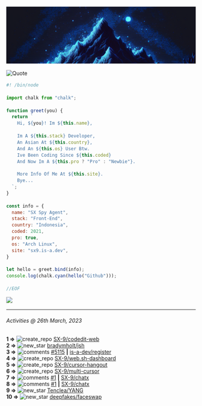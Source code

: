 ![Hello World!](banner.png)

<picture>
  <source media="(prefers-color-scheme: dark)" srcset="https://readme-typing-svg.herokuapp.com?font=Fira+Code&pause=1000&color=90D1F7&center=true&repeat=false&width=435&lines=%22Programming+Is+Painful+And+Fun%22">
  <source media="(prefers-color-scheme: light)" srcset="https://readme-typing-svg.herokuapp.com?font=Fira+Code&pause=1000&color=000000&center=true&repeat=false&width=435&lines=F*ck+You+Light+Mode+User;%22Programming+Is+Painful+And+Fun%22">
  <img alt="Quote" src="">
</picture>

```js
#! /bin/node

import chalk from "chalk";

function greet(you) {
  return `
    Hi, ${you}! Im ${this.name},

    Im A ${this.stack} Developer,
    An Asian At ${this.country},
    And An ${this.os} User Btw.
    Ive Been Coding Since ${this.coded}
    And Now Im A ${this.pro ? "Pro" : "Newbie"}.

    More Info Of Me At ${this.site}.
    Bye...
  `;
}

const info = {
  name: "SX Spy Agent",
  stack: "Front-End",
  country: "Indonesia",
  coded: 2021,
  pro: true,
  os: "Arch Linux",
  site: "sx9.is-a.dev",
}

let hello = greet.bind(info);
console.log(chalk.cyan(hello("Github")));

//EOF
```

![](https://skillicons.dev/icons?i=vite,vue,firebase,linux,nodejs,vscode&perline=6&theme=light)

---

<!--RECENT_ACTIVITY:last_update-->
###### Activities @ 26th March, 2023
<!--RECENT_ACTIVITY:last_update_end-->

<!--RECENT_ACTIVITY:start-->
**1 =>** ![create_repo](https://cdn.jsdelivr.net/gh/Readme-Workflows/Readme-Icons@main/icons/octicons/Repository.svg) [SX-9/codedit-web](https://github.com/SX-9/codedit-web)<br>
**2 =>** ![new_star](https://cdn.jsdelivr.net/gh/Readme-Workflows/Readme-Icons@main/icons/octicons/StarredRepositoryYellow.svg) [bradymholt/jsh](https://github.com/bradymholt/jsh)<br>
**3 =>** ![comments](https://cdn.jsdelivr.net/gh/Readme-Workflows/Readme-Icons@main/icons/octicons/Comment.svg) [#5115](https://github.com/is-a-dev/register/pull/5115#issuecomment-1482198315) **|** [is-a-dev/register](https://github.com/is-a-dev/register)<br>
**4 =>** ![create_repo](https://cdn.jsdelivr.net/gh/Readme-Workflows/Readme-Icons@main/icons/octicons/Repository.svg) [SX-9/web.sh-dashboard](https://github.com/SX-9/web.sh-dashboard)<br>
**5 =>** ![create_repo](https://cdn.jsdelivr.net/gh/Readme-Workflows/Readme-Icons@main/icons/octicons/Repository.svg) [SX-9/cursor-hangout](https://github.com/SX-9/cursor-hangout)<br>
**6 =>** ![create_repo](https://cdn.jsdelivr.net/gh/Readme-Workflows/Readme-Icons@main/icons/octicons/Repository.svg) [SX-9/multi-cursor](https://github.com/SX-9/multi-cursor)<br>
**7 =>** ![comments](https://cdn.jsdelivr.net/gh/Readme-Workflows/Readme-Icons@main/icons/octicons/Comment.svg) [#1](https://github.com/SX-9/chatx/issues/1#issuecomment-1477972460) **|** [SX-9/chatx](https://github.com/SX-9/chatx)<br>
**8 =>** ![comments](https://cdn.jsdelivr.net/gh/Readme-Workflows/Readme-Icons@main/icons/octicons/Comment.svg) [#1](https://github.com/SX-9/chatx/issues/1#issuecomment-1477970742) **|** [SX-9/chatx](https://github.com/SX-9/chatx)<br>
**9 =>** ![new_star](https://cdn.jsdelivr.net/gh/Readme-Workflows/Readme-Icons@main/icons/octicons/StarredRepositoryYellow.svg) [Tenclea/YANG](https://github.com/Tenclea/YANG)<br>
**10 =>** ![new_star](https://cdn.jsdelivr.net/gh/Readme-Workflows/Readme-Icons@main/icons/octicons/StarredRepositoryYellow.svg) [deepfakes/faceswap](https://github.com/deepfakes/faceswap)<br>
<!--RECENT_ACTIVITY:end-->
